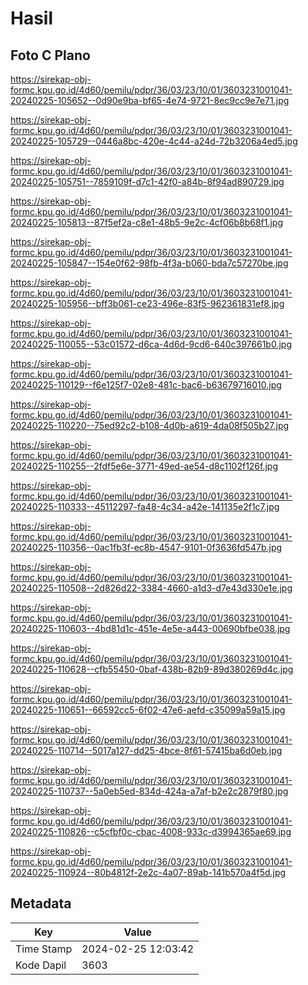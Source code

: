 # Hasil

## Foto C Plano

https://sirekap-obj-formc.kpu.go.id/4d60/pemilu/pdpr/36/03/23/10/01/3603231001041-20240225-105652--0d90e9ba-bf65-4e74-9721-8ec9cc9e7e71.jpg

https://sirekap-obj-formc.kpu.go.id/4d60/pemilu/pdpr/36/03/23/10/01/3603231001041-20240225-105729--0446a8bc-420e-4c44-a24d-72b3206a4ed5.jpg

https://sirekap-obj-formc.kpu.go.id/4d60/pemilu/pdpr/36/03/23/10/01/3603231001041-20240225-105751--7859109f-d7c1-42f0-a84b-8f94ad890729.jpg

https://sirekap-obj-formc.kpu.go.id/4d60/pemilu/pdpr/36/03/23/10/01/3603231001041-20240225-105813--87f5ef2a-c8e1-48b5-9e2c-4cf06b8b68f1.jpg

https://sirekap-obj-formc.kpu.go.id/4d60/pemilu/pdpr/36/03/23/10/01/3603231001041-20240225-105847--154e0f62-98fb-4f3a-b060-bda7c57270be.jpg

https://sirekap-obj-formc.kpu.go.id/4d60/pemilu/pdpr/36/03/23/10/01/3603231001041-20240225-105956--bff3b061-ce23-496e-83f5-962361831ef8.jpg

https://sirekap-obj-formc.kpu.go.id/4d60/pemilu/pdpr/36/03/23/10/01/3603231001041-20240225-110055--53c01572-d6ca-4d6d-9cd6-640c397661b0.jpg

https://sirekap-obj-formc.kpu.go.id/4d60/pemilu/pdpr/36/03/23/10/01/3603231001041-20240225-110129--f6e125f7-02e8-481c-bac6-b63679716010.jpg

https://sirekap-obj-formc.kpu.go.id/4d60/pemilu/pdpr/36/03/23/10/01/3603231001041-20240225-110220--75ed92c2-b108-4d0b-a619-4da08f505b27.jpg

https://sirekap-obj-formc.kpu.go.id/4d60/pemilu/pdpr/36/03/23/10/01/3603231001041-20240225-110255--2fdf5e6e-3771-49ed-ae54-d8c1102f126f.jpg

https://sirekap-obj-formc.kpu.go.id/4d60/pemilu/pdpr/36/03/23/10/01/3603231001041-20240225-110333--45112297-fa48-4c34-a42e-141135e2f1c7.jpg

https://sirekap-obj-formc.kpu.go.id/4d60/pemilu/pdpr/36/03/23/10/01/3603231001041-20240225-110356--0ac1fb3f-ec8b-4547-9101-0f3636fd547b.jpg

https://sirekap-obj-formc.kpu.go.id/4d60/pemilu/pdpr/36/03/23/10/01/3603231001041-20240225-110508--2d826d22-3384-4660-a1d3-d7e43d330e1e.jpg

https://sirekap-obj-formc.kpu.go.id/4d60/pemilu/pdpr/36/03/23/10/01/3603231001041-20240225-110603--4bd81d1c-451e-4e5e-a443-00690bfbe038.jpg

https://sirekap-obj-formc.kpu.go.id/4d60/pemilu/pdpr/36/03/23/10/01/3603231001041-20240225-110628--cfb55450-0baf-438b-82b9-89d380269d4c.jpg

https://sirekap-obj-formc.kpu.go.id/4d60/pemilu/pdpr/36/03/23/10/01/3603231001041-20240225-110651--66592cc5-6f02-47e6-aefd-c35099a59a15.jpg

https://sirekap-obj-formc.kpu.go.id/4d60/pemilu/pdpr/36/03/23/10/01/3603231001041-20240225-110714--5017a127-dd25-4bce-8f61-57415ba6d0eb.jpg

https://sirekap-obj-formc.kpu.go.id/4d60/pemilu/pdpr/36/03/23/10/01/3603231001041-20240225-110737--5a0eb5ed-834d-424a-a7af-b2e2c2879f80.jpg

https://sirekap-obj-formc.kpu.go.id/4d60/pemilu/pdpr/36/03/23/10/01/3603231001041-20240225-110826--c5cfbf0c-cbac-4008-933c-d3994365ae69.jpg

https://sirekap-obj-formc.kpu.go.id/4d60/pemilu/pdpr/36/03/23/10/01/3603231001041-20240225-110924--80b4812f-2e2c-4a07-89ab-141b570a4f5d.jpg


## Metadata

| Key        | Value               |
| ---------- | ------------------- |
| Time Stamp | 2024-02-25 12:03:42 |
| Kode Dapil | 3603                |



